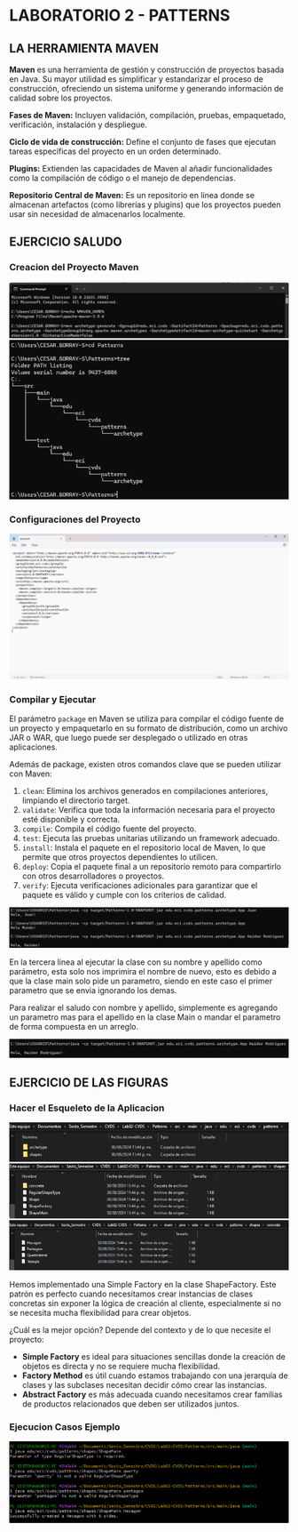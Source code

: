 # LABORATORIO 2 - PATTERNS

## LA HERRAMIENTA MAVEN

**Maven** es una herramienta de gestión y construcción de proyectos basada en Java. Su mayor utilidad es simplificar y estandarizar el proceso de construcción, ofreciendo un sistema uniforme y generando información de calidad sobre los proyectos.

**Fases de Maven:** Incluyen validación, compilación, pruebas, empaquetado, verificación, instalación y despliegue.

**Ciclo de vida de construcción:** Define el conjunto de fases que ejecutan tareas específicas del proyecto en un orden determinado.

**Plugins:** Extienden las capacidades de Maven al añadir funcionalidades como la compilación de código o el manejo de dependencias.

**Repositorio Central de Maven:** Es un repositorio en línea donde se almacenan artefactos (como librerías y plugins) que los proyectos pueden usar sin necesidad de almacenarlos localmente.

## EJERCICIO SALUDO

### Creacion del Proyecto Maven

![Creacion](/Capturas/Captura1.png)
![Estructura](/Capturas/Captura2.png)

### Configuraciones del Proyecto

![Configuracion](/Capturas/Captura3.png)

### Compilar y Ejecutar

El parámetro `package` en Maven se utiliza para compilar el código fuente de un proyecto y empaquetarlo en su formato de distribución, como un archivo JAR o WAR, que luego puede ser desplegado o utilizado en otras aplicaciones. 

Además de package, existen otros comandos clave que se pueden utilizar con Maven:

1. `clean`: Elimina los archivos generados en compilaciones anteriores, limpiando el directorio target.
2. `validate`: Verifica que toda la información necesaria para el proyecto esté disponible y correcta.
3. `compile`: Compila el código fuente del proyecto.
4. `test`: Ejecuta las pruebas unitarias utilizando un framework adecuado.
5. `install`: Instala el paquete en el repositorio local de Maven, lo que permite que otros proyectos dependientes lo utilicen.
6. `deploy`: Copia el paquete final a un repositorio remoto para compartirlo con otros desarrolladores o proyectos.
7. `verify`: Ejecuta verificaciones adicionales para garantizar que el paquete es válido y cumple con los criterios de calidad.

![Ejecucion Saludo](/Capturas/Captura4.png)

En la tercera linea al ejecutar la clase con su nombre y apellido como parámetro, esta solo nos imprimira el nombre de nuevo, esto es debido a que la clase main solo pide un parametro, siendo en este caso el primer parametro que se envia ignorando los demas.

Para realizar el saludo con nombre y apellido, simplemente es agregando un parametro mas para el apellido en la clase Main o mandar el parametro de forma compuesta en un arreglo.

![Ejecucion Apellido](/Capturas/Captura5.png)

## EJERCICIO DE LAS FIGURAS

### Hacer el Esqueleto de la Aplicacion

![Esqueleto](/Capturas/Captura6.png)
![Esqueleto](/Capturas/Captura7.png)
![Esqueleto](/Capturas/Captura8.png)

Hemos implementado una Simple Factory en la clase ShapeFactory. Este patrón es perfecto cuando necesitamos crear instancias de clases concretas sin exponer la lógica de creación al cliente, especialmente si no se necesita mucha flexibilidad para crear objetos.

¿Cuál es la mejor opción? Depende del contexto y de lo que necesite el proyecto:

- **Simple Factory** es ideal para situaciones sencillas donde la creación de objetos es directa y no se requiere mucha flexibilidad.
- **Factory Method** es útil cuando estamos trabajando con una jerarquía de clases y las subclases necesitan decidir cómo crear las instancias.
- **Abstract Factory** es más adecuada cuando necesitamos crear familias de productos relacionados que deben ser utilizados juntos.

### Ejecucion Casos Ejemplo

![Ejecucion Casos](/Capturas/Captura9.png)